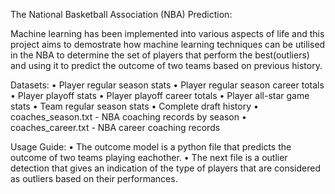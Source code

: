 The National Basketball Association (NBA) Prediction:

Machine learning has been implemented into various aspects of life and this project aims to demostrate how machine learning techniques can be utilised in the NBA to determine the set of players 
that perform the best(outliers) and using it to predict the outcome of two teams based on previous history.

Datasets:
• Player regular season stats 
• Player regular season career totals 
• Player playoff stats 
• Player playoff career totals 
• Player all-star game stats 
• Team regular season stats 
• Complete draft history 
• coaches_season.txt - NBA coaching records by season 
• coaches_career.txt - NBA career coaching records 

Usage Guide:
• The outcome model is a python file that predicts the outcome of two teams playing eachother.
• The next file is a outlier detection that gives an indication of the type of players that are considered as outliers based on their performances.

